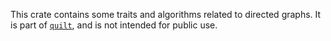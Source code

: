 This crate contains some traits and algorithms related to directed graphs.  It
is part of [`quilt`](https://github.com/jneem/quilt), and is not intended for public
use.
